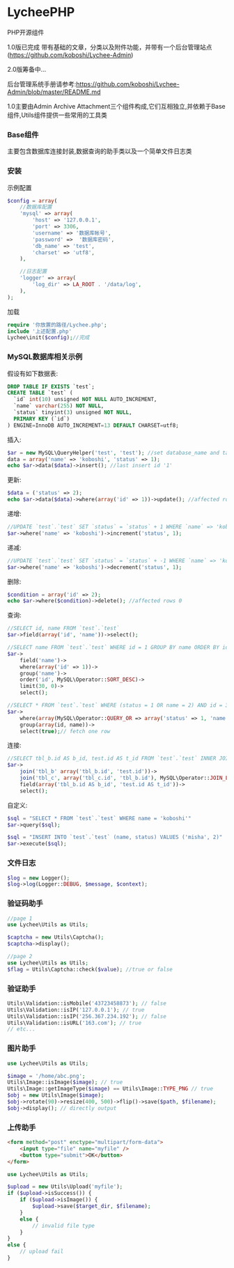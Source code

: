 LycheePHP
=========

PHP开源组件

1.0版已完成
带有基础的文章，分类以及附件功能，并带有一个后台管理站点(https://github.com/koboshi/Lychee-Admin)

2.0版筹备中...

后台管理系统手册请参考:https://github.com/koboshi/Lychee-Admin/blob/master/README.md

1.0主要由Admin Archive Attachment三个组件构成,它们互相独立,并依赖于Base组件,Utils组件提供一些常用的工具类

### Base组件

主要包含数据库连接封装,数据查询的助手类以及一个简单文件日志类

### 安装

示例配置

```php
$config = array(
    //数据库配置
    'mysql' => array(
        'host' => '127.0.0.1',
        'port' => 3306,
        'username' => '数据库帐号',
        'password' =>  '数据库密码',
        'db_name' => 'test',
        'charset' => 'utf8',
    ),

    //日志配置
    'logger' => array(
        'log_dir' => LA_ROOT . '/data/log',
    ),
);
```

加载

```php
require '你放置的路径/Lychee.php';
include '上述配置.php'
Lychee\init($config);//完成
```

### MySQL数据库相关示例

假设有如下数据表:

```SQL
DROP TABLE IF EXISTS `test`;
CREATE TABLE `test` (
  `id` int(10) unsigned NOT NULL AUTO_INCREMENT,
  `name` varchar(255) NOT NULL,
  `status` tinyint(3) unsigned NOT NULL,
  PRIMARY KEY (`id`)
) ENGINE=InnoDB AUTO_INCREMENT=13 DEFAULT CHARSET=utf8;
```

插入:

```PHP
$ar = new MySQL\QueryHelper('test', 'test'); //set database_name and table_name
data = array('name' => 'koboshi', 'status' => 1);
echo $ar->data($data)->insert(); //last insert id '1'
```

更新:

```PHP
$data = ('status' => 2);
echo $ar->data($data)->where(array('id' => 1))->update(); //affected rows 1
```

递增:

```PHP
//UPDATE `test`.`test` SET `status` = `status` + 1 WHERE `name` => 'koboshi';
$ar->where('name' => 'koboshi')->increment('status', 1);
```

递减:

```PHP
//UPDATE `test`.`test` SET `status` = `status` + -1 WHERE `name` => 'koboshi';
$ar->where('name' => 'koboshi')->decrement('status', 1);
```

删除:

```PHP
$condition = array('id' => 2);
echo $ar->where($condition)->delete(); //affected rows 0
```

查询:

```PHP
//SELECT id, name FROM `test`.`test`
$ar->field(array('id', 'name'))->select();

//SELECT name FROM `test`.`test` WHERE id = 1 GROUP BY name ORDER BY id DESC LIMIT 0, 30
$ar->
    field('name')->
    where(array('id' => 1))->
    group('name')->
    order('id', MySQL\Operator::SORT_DESC)->
    limit(30, 0)->
    select();

//SELECT * FROM `test`.`test` WHERE (status = 1 OR name = 2) AND id = 3 GROUP BY id, name
$ar->
    where(array(MySQL\Operator::QUERY_OR => array('status' => 1, 'name' => 2), 'id' => 3))->
    group(array(id, name))->
    select(true);// fetch one row
```

连接:

```PHP
//SELECT tbl_b.id AS b_id, test.id AS t_id FROM `test`.`test` INNER JOIN `tbl_b` ON `test`.`id` = `tbl_b`.`id` LEFT JOIN `tbl_c` ON `tbl_c`.`id` = `tbl_b`.`id`
$ar->
    join('tbl_b' array('tbl_b.id', 'test.id'))->
    join('tbl_c', array('tbl_c.id', 'tbl_b.id'), MySQL\Operator::JOIN_LEFT)->
    field(array('tbl_b.id AS b_id', 'test.id AS t_id'))->
    select();
```

自定义:

```PHP
$sql = "SELECT * FROM `test`.`test` WHERE name = 'koboshi'"
$ar->query($sql);

$sql = "INSERT INTO `test`.`test` (name, status) VALUES ('misha', 2)"
$ar->execute($sql);
```

### 文件日志

```php
$log = new Logger();
$log->log(Logger::DEBUG, $message, $context);
```

### 验证码助手

```PHP
//page 1
use Lychee\Utils as Utils;

$captcha = new Utils\Captcha();
$captcha->display();

//page 2
use Lychee\Utils as Utils;
$flag = Utils\Captcha::check($value); //true or false
```

### 验证助手

```PHP
Utils\Validation::isMobile('43723458873'); // false
Utils\Validation::isIP('127.0.0.1'); // true
Utils\Validation::isIP('256.367.234.192'); // false
Utils\Validation::isURL('163.com'); // true
// etc...
```

### 图片助手

```PHP
use Lychee\Utils as Utils;

$image = '/home/abc.png';
Utils\Image::isImage($image); // true
Utils\Image::getImageType($image) == Utils\Image::TYPE_PNG // true
$obj = new Utils\Image($image);
$obj->rotate(90)->resize(400, 500)->flip()->save($path, $filename);
$obj->display(); // directly output
```

### 上传助手

```HTML
<form method="post" enctype="multipart/form-data">
    <input type="file" name="myfile" />
    <button type="submit">OK</button>
</form>
```

```PHP
use Lychee\Utils as Utils;

$upload = new Utils\Upload('myfile');
if ($upload->isSuccess()) {
    if ($upload->isImage()) {
        $upload->save($target_dir, $filename);
    }
    else {
        // invalid file type
    }
}
else {
    // upload fail
}
```